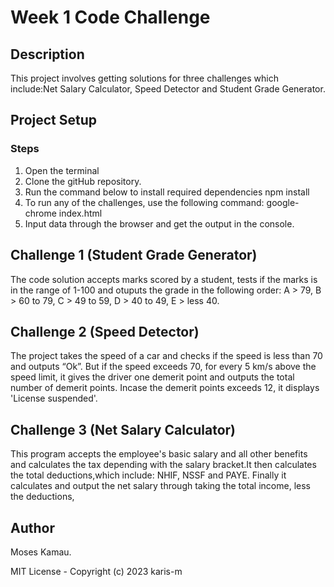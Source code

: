 # Week 1 Code Challenge

## Description
This project involves getting solutions for three challenges which include:Net Salary Calculator, Speed Detector and Student Grade Generator.

## Project Setup

### Steps
1. Open the terminal
2. Clone the gitHub repository.
3. Run the command below to install required dependencies
   npm install
4. To run any of the challenges, use the following command:
   google-chrome index.html
5. Input data through the browser and get the output in the console.

## Challenge 1 (Student Grade Generator)
The code solution accepts marks scored by a student, tests if the marks is in the range of 1-100 and 
otuputs the grade in the following order: A > 79, B > 60 to 79, C > 49 to 59, D > 40 to 49, E > less 40.   
## Challenge 2 (Speed Detector)
The project takes the speed of a car and checks if the speed is less than 70 and outputs “Ok”. But if the speed exceeds 70, for every 5 km/s above the speed limit, it gives the driver one demerit point and outputs the total number of demerit points. Incase the demerit points exceeds 12, it displays 'License suspended'.
## Challenge 3 (Net Salary Calculator)
This program accepts the employee's basic salary and all other benefits and calculates the tax depending with the salary bracket.It then calculates the total deductions,which include: NHIF, NSSF and PAYE. Finally it calculates and output the net salary through taking the total income, less the deductions,

## Author 
Moses Kamau. 

MIT License - Copyright (c) 2023 karis-m

